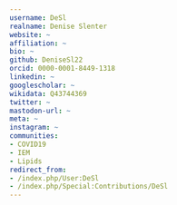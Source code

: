 ```yaml
---
username: DeSl
realname: Denise Slenter
website: ~
affiliation: ~
bio: ~
github: DeniseSl22
orcid: 0000-0001-8449-1318
linkedin: ~
googlescholar: ~
wikidata: Q43744369
twitter: ~
mastodon-url: ~
meta: ~
instagram: ~
communities: 
- COVID19
- IEM
- Lipids
redirect_from:
- /index.php/User:DeSl
- /index.php/Special:Contributions/DeSl
---
```

